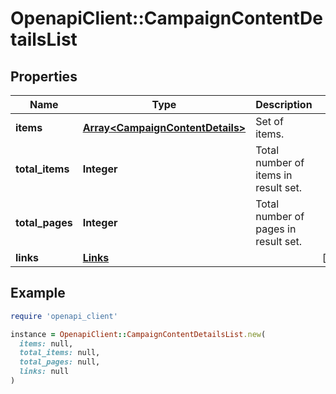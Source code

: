 # OpenapiClient::CampaignContentDetailsList

## Properties

| Name | Type | Description | Notes |
| ---- | ---- | ----------- | ----- |
| **items** | [**Array&lt;CampaignContentDetails&gt;**](CampaignContentDetails.md) | Set of items. |  |
| **total_items** | **Integer** | Total number of items in result set. |  |
| **total_pages** | **Integer** | Total number of pages in result set. |  |
| **links** | [**Links**](Links.md) |  | [optional] |

## Example

```ruby
require 'openapi_client'

instance = OpenapiClient::CampaignContentDetailsList.new(
  items: null,
  total_items: null,
  total_pages: null,
  links: null
)
```

